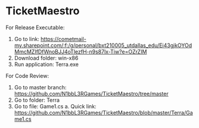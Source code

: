 # TicketMaestro

For Release Executable:
  1. Go to link: https://cometmail-my.sharepoint.com/:f:/g/personal/bxt210005_utdallas_edu/Ei43gjkOYOdMmcMZIfDfWnoBJJ4oTlezfH-n9s87lx-Tiw?e=OZrZIM
  2. Download folder: win-x86
  3. Run application: Terra.exe

For Code Review:
  1. Go to master branch: https://github.com/N1bbL3RGames/TicketMaestro/tree/master
  2. Go to folder: Terra
  3. Go to file: Game1.cs
    a. Quick link: https://github.com/N1bbL3RGames/TicketMaestro/blob/master/Terra/Game1.cs
